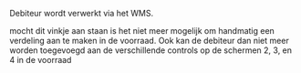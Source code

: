 Debiteur wordt verwerkt via het WMS.

mocht dit vinkje aan staan is het niet meer mogelijk om handmatig een verdeling aan te maken in de voorraad. Ook kan de debiteur dan niet meer worden toegevoegd aan de verschillende controls op de schermen 2, 3, en 4 in de voorraad

